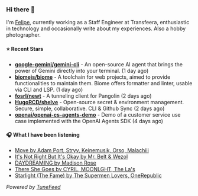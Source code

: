 ### Hi there 👋

I'm [Felipe](https://felipevm.com), currently working as a Staff Engineer at Transfeera, enthusiastic in technology and occasionally write about my experiences. Also a hobby photographer.

#### ⭐ Recent Stars
- **[google-gemini/gemini-cli](https://github.com/google-gemini/gemini-cli)** - An open-source AI agent that brings the power of Gemini directly into your terminal. (1 day ago)
- **[biomejs/biome](https://github.com/biomejs/biome)** - A toolchain for web projects, aimed to provide functionalities to maintain them. Biome offers formatter and linter, usable via CLI and LSP. (1 day ago)
- **[fosrl/newt](https://github.com/fosrl/newt)** - A tunneling client for Pangolin (2 days ago)
- **[HugoRCD/shelve](https://github.com/HugoRCD/shelve)** - Open-source secret &amp; environment management. Secure, simple, collaborative. CLI &amp; Github Sync (2 days ago)
- **[openai/openai-cs-agents-demo](https://github.com/openai/openai-cs-agents-demo)** - Demo of a customer service use case implemented with the OpenAI Agents SDK (4 days ago)

#### 🎧 What I have been listening
- [Move by Adam Port, Stryv, Keinemusik, Orso, Malachiii](https://open.spotify.com/track/6NIJqFHB5cHAn064JCP7Li)
- [It&#39;s Not Right But It&#39;s Okay by Mr. Belt &amp; Wezol](https://open.spotify.com/track/5OFVzqSeFxGpvDGyHvVeLj)
- [DAYDREAMING by Madison Rose](https://open.spotify.com/track/47VTSWgdC5ulUkjCH6XXQq)
- [There She Goes by CYRIL, MOONLGHT, The La&#39;s](https://open.spotify.com/track/2aSjWonALEwE3wTpjYMvc7)
- [Starlight (The Fame) by The Supermen Lovers, OneRepublic](https://open.spotify.com/track/2Rr9a2sxcTIe9xhfaEmFTL)

_Powered by [TuneFeed](https://tunefeed.app?ref=github.com)_

